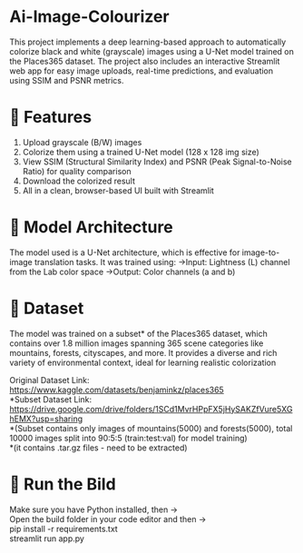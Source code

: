# Ai-Image-Colourizer
This project implements a deep learning-based approach to automatically colorize black and white (grayscale) images using a U-Net model trained on the Places365 dataset. The project also includes an interactive Streamlit web app for easy image uploads, real-time predictions, and evaluation using SSIM and PSNR metrics.

# 📌 Features
1. Upload grayscale (B/W) images 
2. Colorize them using a trained U-Net model (128 x 128 img size)
3. View SSIM (Structural Similarity Index) and PSNR (Peak Signal-to-Noise Ratio) for quality comparison
4. Download the colorized result
5. All in a clean, browser-based UI built with Streamlit

# 🧠 Model Architecture
The model used is a U-Net architecture, which is effective for image-to-image translation tasks. It was trained using:
  ->Input: Lightness (L) channel from the Lab color space
  ->Output: Color channels (a and b)

# 📂 Dataset
The model was trained on a subset* of the Places365 dataset, which contains over 1.8 million images spanning 365 scene categories like mountains, forests, cityscapes, and more. It provides a diverse and rich variety of environmental context, ideal for learning realistic colorization

Original Dataset Link: https://www.kaggle.com/datasets/benjaminkz/places365 \
*Subset Dataset Link: https://drive.google.com/drive/folders/1SCd1MvrHPpFX5jHySAKZfVure5XGhEMX?usp=sharing \
*(Subset contains only images of mountains(5000) and forests(5000), total 10000 images split into 90:5:5 (train:test:val) for model training)\
*(it contains .tar.gz files - need to be extracted)

# 🚀 Run the Bild
Make sure you have Python installed, then ->\
Open the build folder in your code editor and then ->\
pip install -r requirements.txt\
streamlit run app.py
